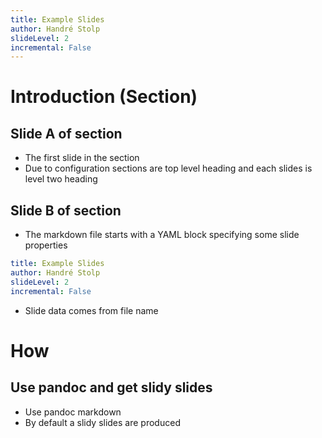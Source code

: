 ```yaml
---
title: Example Slides 
author: Handré Stolp
slideLevel: 2
incremental: False
---
```


Introduction (Section)
========================================

Slide A of section
-----------------------------------------------

* The first slide in the section 
* Due to configuration sections are top level heading and each slides is level two heading

Slide B of section
-----------------------------------------------
* The markdown file starts with a YAML block specifying some slide properties
```yaml
title: Example Slides 
author: Handré Stolp
slideLevel: 2
incremental: False
```
* Slide data comes from file name

How
========================================

Use pandoc and get slidy slides
---------------------------------------
* Use pandoc markdown
* By default a slidy slides are produced

